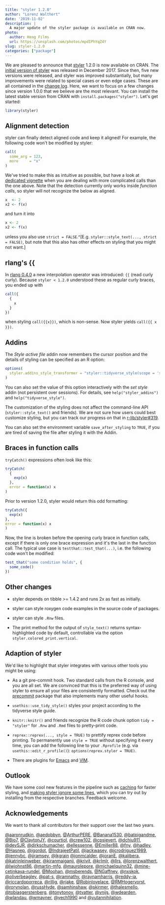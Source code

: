```yaml
---
title: "styler 1.2.0"
author: "Lorenz Walthert"
date: '2019-11-02'
description: |
  A major update of the styler package is available on CRAN now.
photo:
  author: Heng Films
  url: https://unsplash.com/photos/mpdIPhYqZ4Y
slug: styler-1.2.0
categories: ["package"]
---
```




We are pleased to announce that [styler](https://styler.r-lib.org) 1.2.0 is now available on CRAN. The 
[initial version of styler](https://www.tidyverse.org/articles/2017/12/styler-1.0.0/) 
was released in December 2017. Since then,
five new versions were released, and styler was improved substantially, but many
improvements were related to special cases or even edge cases. These are all
contained in the [change log](https://styler.r-lib.org/news/index.html). Here,
we want to focus on a few changes since version 1.0.0 that we believe are the 
most relevant. You can install the latest stable version from CRAN with
`install.packages("styler")`. Let's get started:


```r
library(styler)
```


## Alignment detection

styler can finally detect aligned code and keep it aligned! For example, the 
following code won't be modified by styler:


```r
call(
  some_arg = 123,
  more     = "x"
)
```

We've tried to make this as intuitive as possible, but have a look at 
[dedicated vignette](https://styler.r-lib.org/articles/detect-alignment.html)
when you are dealing with more complicated calls than the one above.
Note that the detection currently only works inside *function calls*, so styler will not 
recognize the below as aligned.


```r
x  <- 2
x2 <- f(x)

```

and turn it into


```r
x <- 2
x2 <- f(x)

```

unless you also use `strict = FALSE`.^[E.g. `styler::style_text(..., strict =
FALSE)`, but note that this also has other effects on styling that you might not
want.]

## rlang's {{

In [rlang 0.4.0](https://www.tidyverse.org/articles/2019/06/rlang-0-4-0/) a new
interpolation operator was introduced: `{{` (read curly curly). Because `styler
< 1.2.0` understood these as regular curly braces, you ended up with


```r
call({
  {
    x
  }
})
```

when styling `call({{x}})`, which is non-sense. Now styler yields `call({{ x
}})`.

## Addins

The *Style active file* addin now remembers the cursor position and the details
of styling can be specified as an R option:


```r
options(
  styler.addins_style_transformer = "styler::tidyverse_style(scope = 'spaces')"
)
```

You can also set the value of this option interactively with the *set style*
addin (not persistent over sessions). For details, see `help("styler_addins")` 
and `help("tidyverse_style")`.

The customization of the styling does not affect the command-line API
(`styler::style_text()` and friends). We are not sure how users could best
customize styling, but you can track our progress on that in
[r-lib/styler#319](https://github.com/r-lib/styler/issues/319).

You can also set the environment variable `save_after_styling` to
`TRUE`, if you are tired of saving the file after styling it with the Addin.

## Braces in function calls

`tryCatch()` expressions often look like this:


```r
tryCatch(
  {
    exp(x)
  },
  error = function(x) x
)
```

Prior to version 1.2.0, styler would return this odd formatting:


```r
tryCatch({
  exp(x)
},
error = function(x) x
)
```

Now, the line is broken before the opening curly brace in function calls, except
if there is only one brace expression and it's the last in the function call.
The typical use case is `testthat::test_that(...)`, i.e. the following code
won't be modified:


```r
test_that("some condition holds", {
  some_code()
})
```

## Other changes


* styler depends on tibble >= 1.4.2 and runs 2x as fast as initially.

* styler can style roxygen code examples in the source code of
  packages.

* styler can style `.Rnw` files.

* The print method for the output of `style_text()` returns
  syntax-highlighted code by default, controllable via the option
  `styler.colored_print.vertical`.

## Adaption of styler

We'd like to highlight that styler integrates with various other tools you might
be using:

- As a git pre-commit hook. Two standard calls from the R console, and you are
  all set. We are convinced that this is the preferred way of using styler to
  ensure all your files are consistently formatted. Check out the
  [precommit](https://lorenzwalthert.github.io/precommit/) package that also 
  implements many other useful hooks.

- `usethis::use_tidy_style()` styles your project according to the tidyverse
  style guide.

- `knitr::knitr()` and friends recognize the R code chunk option `tidy =
  "styler"` for `.Rnw` and `.Rmd` files to pretty-print code.

- `reprex::reprex(..., style = TRUE)` to prettify reprex code before printing.
  To permanently use `style = TRUE` without specifying it every time, you can
  add the following line to your `.Rprofile` (e.g. via
  `usethis::edit_r_profile()`): `options(reprex.styler = TRUE)`.

- There are plugins for
  [Emacs](https://github.com/lassik/emacs-format-all-the-code) and
  [VIM](https://github.com/w0rp/ale/pull/2401#issuecomment-485942966).

## Outlook

We have some cool new features in the pipeline such as
[caching](https://github.com/r-lib/styler/pull/538) for faster styling, and 
[making styler ignore some lines](https://github.com/r-lib/styler/pull/560), 
which you can try out by installing from the respective branches. Feedback welcome.

## Acknowledgements

We want to thank all contributors for their support over the last two years.

[&#x0040;aaronrudkin](https://github.com/aaronrudkin),
[&#x0040;aedobbyn](https://github.com/aedobbyn), [&#x0040;ArthurPERE](https://github.com/ArthurPERE), [&#x0040;Banana1530](https://github.com/Banana1530), [&#x0040;batpigandme](https://github.com/batpigandme), [&#x0040;Bio7](https://github.com/Bio7), [&#x0040;ClaytonJY](https://github.com/ClaytonJY), [&#x0040;courtiol](https://github.com/courtiol),
[&#x0040;crew102](https://github.com/crew102),
[&#x0040;cpsievert](https://github.com/cpsievert), [&#x0040;dchiu911](https://github.com/dchiu911),
[&#x0040;devSJR](https://github.com/devSJR),
[&#x0040;dirkschumacher](https://github.com/dirkschumacher), [&#x0040;ellessenne](https://github.com/ellessenne), [&#x0040;Emiller88](https://github.com/Emiller88),
[&#x0040;fny](https://github.com/fny),
[&#x0040;hadley](https://github.com/hadley), [&#x0040;Hasnep](https://github.com/Hasnep), [&#x0040;igordot](https://github.com/igordot), [&#x0040;IndrajeetPatil](https://github.com/IndrajeetPatil), [&#x0040;jackwasey](https://github.com/jackwasey), [&#x0040;jcrodriguez1989](https://github.com/jcrodriguez1989),
[&#x0040;jennybc](https://github.com/jennybc), [&#x0040;jjramsey](https://github.com/jjramsey),
[&#x0040;jkgrain](https://github.com/jkgrain)
[&#x0040;jonmcalder](https://github.com/jonmcalder),
[&#x0040;joranE](https://github.com/joranE),
[&#x0040;kalibera](https://github.com/kalibera),
[&#x0040;katrinleinweber](https://github.com/katrinleinweber), [&#x0040;kiranmaiganji](https://github.com/kiranmaiganji), [&#x0040;krivit](https://github.com/krivit), [&#x0040;krlmlr](https://github.com/krlmlr), 
[&#x0040;llrs](https://github.com/llrs),
[&#x0040;lorenzwalthert](https://github.com/lorenzwalthert), [&#x0040;lwjohnst86](https://github.com/lwjohnst86),
[&#x0040;martin-mfg](https://github.com/martin-mfg),
[&#x0040;maurolepore](https://github.com/maurolepore), [&#x0040;michaelquinn32](https://github.com/michaelquinn32), [&#x0040;mine-cetinkaya-rundel](https://github.com/mine-cetinkaya-rundel), [&#x0040;Moohan](https://github.com/Moohan), [&#x0040;msberends](https://github.com/msberends),
[&#x0040;NGaffney](https://github.com/NGaffney), [&#x0040;nxskok](https://github.com/nxskok), [&#x0040;oliverbeagley](https://github.com/oliverbeagley), [&#x0040;pat-s](https://github.com/pat-s), [&#x0040;ramnathv](https://github.com/ramnathv), [&#x0040;raynamharris](https://github.com/raynamharris), [&#x0040;reddy-ia](https://github.com/reddy-ia), [&#x0040;riccardoporreca](https://github.com/riccardoporreca), [&#x0040;rillig](https://github.com/rillig), [&#x0040;rjake](https://github.com/rjake), [&#x0040;Robinlovelace](https://github.com/Robinlovelace),
[&#x0040;RMHogervorst](https://github.com/RMHogervorst),
[&#x0040;rorynolan](https://github.com/rorynolan), [&#x0040;russHyde](https://github.com/russHyde),
[&#x0040;samhinshaw](https://github.com/samhinshaw),
[&#x0040;skirmer](https://github.com/skirmer), [&#x0040;thalesmello](https://github.com/thalesmello), [&#x0040;tobiasgerstenberg](https://github.com/tobiasgerstenberg), [&#x0040;tonytonov](https://github.com/tonytonov), [&#x0040;tvatter](https://github.com/tvatter),
[&#x0040;vnijs](https://github.com/vnijs),
[&#x0040;wdearden](https://github.com/wdearden), [&#x0040;wlandau](https://github.com/wlandau), [&#x0040;wmayner](https://github.com/wmayner), [&#x0040;yech1990](https://github.com/yech1990) and
[&#x0040;yutannihilation](https://github.com/yutannihilation).


